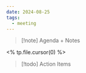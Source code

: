 ```yaml
---
date: 2024-08-25
tags:
  - meeting
---
```

> [!note] Agenda + Notes
> 

<% tp.file.cursor(0) %>

> [!todo] Action Items

